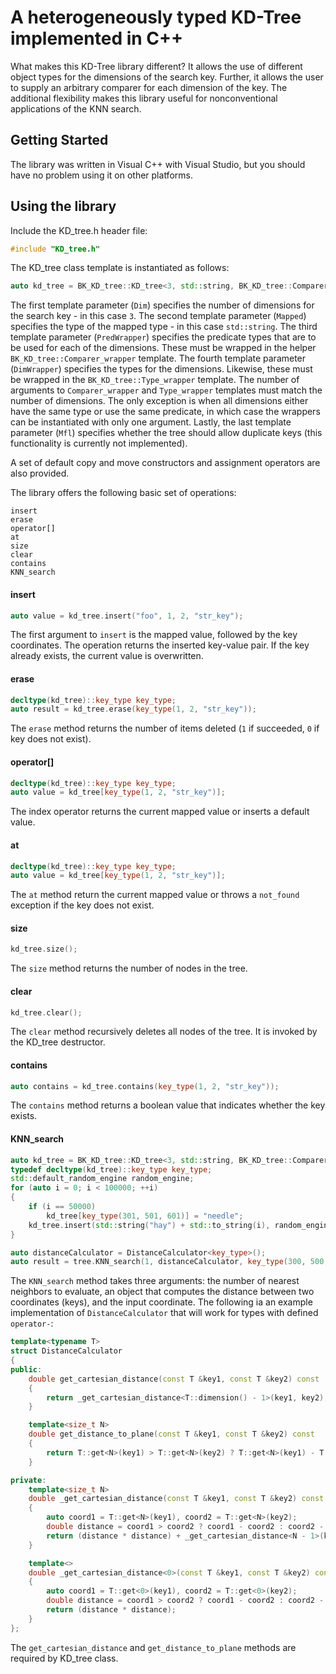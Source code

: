 # A heterogeneously typed KD-Tree implemented in C++

What makes this KD-Tree library different? It allows the use of different object types for the dimensions of the search key. Further, it allows the user to supply an arbitrary comparer for each dimension of the key. The additional flexibility makes this library useful for nonconventional applications of the KNN search.

## Getting Started

The library was written in Visual C++ with Visual Studio, but you should have no problem using it on other platforms.

## Using the library

Include the KD_tree.h header file:
```c++
#include "KD_tree.h"
```
The KD_tree class template is instantiated as follows:
```c++
auto kd_tree = BK_KD_tree::KD_tree<3, std::string, BK_KD_tree::Comparer_wrapper<std::less, std::less, std::less>, BK_KD_tree::Type_wrapper<int, int, std::string>, false>();
```
The first template parameter (`Dim`) specifies the number of dimensions for the search key - in this case `3`. The second template parameter (`Mapped`) specifies the type of the mapped type - in this case `std::string`. The third template parameter (`PredWrapper`) specifies the predicate types that are to be used for each of the dimensions. These must be wrapped in the helper `BK_KD_tree::Comparer_wrapper` template. The fourth template parameter (`DimWrapper`) specifies the types for the dimensions. Likewise, these must be wrapped in the `BK_KD_tree::Type_wrapper` template. The number of arguments to `Comparer_wrapper` and `Type_wrapper` templates must match the number of dimensions. The only exception is when all dimensions either have the same type or use the same predicate, in which case the wrappers can be instantiated with only one argument. Lastly, the last template parameter (`Mfl`) specifies whether the tree should allow duplicate keys (this functionality is currently not implemented).

A set of default copy and move constructors and assignment operators are also provided.

The library offers the following basic set of operations:
``` 
insert
erase
operator[]
at
size
clear
contains
KNN_search
```

#### insert
```c++
auto value = kd_tree.insert("foo", 1, 2, "str_key");
```
The first argument to `insert` is the mapped value, followed by the key coordinates. The operation returns the inserted key-value pair. If the key already exists, the current value is overwritten.

#### erase
```c++
decltype(kd_tree)::key_type key_type;
auto result = kd_tree.erase(key_type(1, 2, "str_key"));
```
The `erase` method returns the number of items deleted (`1` if succeeded, `0` if key does not exist).

#### operator[]
```c++
decltype(kd_tree)::key_type key_type;
auto value = kd_tree[key_type(1, 2, "str_key")];
```
The index operator returns the current mapped value or inserts a default value.

#### at
```c++
decltype(kd_tree)::key_type key_type;
auto value = kd_tree[key_type(1, 2, "str_key")];
```
The `at` method return the current mapped value or throws a `not_found` exception if the key does not exist.

#### size
```c++
kd_tree.size();
```
The `size` method returns the number of nodes in the tree.

#### clear
```c++
kd_tree.clear();
```
The `clear` method recursively deletes all nodes of the tree. It is invoked by the KD_tree destructor.

#### contains
```c++
auto contains = kd_tree.contains(key_type(1, 2, "str_key"));
```
The `contains` method returns a boolean value that indicates whether the key exists.

#### KNN_search
```c++
auto kd_tree = BK_KD_tree::KD_tree<3, std::string, BK_KD_tree::Comparer_wrapper<std::less, std::less, std::less>, BK_KD_tree::Type_wrapper<int, int, double>, false>();
typedef decltype(kd_tree)::key_type key_type;
std::default_random_engine random_engine;
for (auto i = 0; i < 100000; ++i)
{
    if (i == 50000)
        kd_tree[key_type(301, 501, 601)] = "needle";
    kd_tree.insert(std::string("hay") + std::to_string(i), random_engine() % 10001, random_engine() % 10001, random_engine() % 10001);
}

auto distanceCalculator = DistanceCalculator<key_type>();
auto result = tree.KNN_search(1, distanceCalculator, key_type(300, 500, 600));
```
The `KNN_search` method takes three arguments: the number of nearest neighbors to evaluate, an object that computes the distance between two coordinates (keys), and the input coordinate. The following ia an example implementation of `DistanceCalculator` that will work for types with defined `operator-`:
```c++
template<typename T>
struct DistanceCalculator
{
public:
    double get_cartesian_distance(const T &key1, const T &key2) const
    {
        return _get_cartesian_distance<T::dimension() - 1>(key1, key2);
    }

    template<size_t N>
    double get_distance_to_plane(const T &key1, const T &key2) const
    {
        return T::get<N>(key1) > T::get<N>(key2) ? T::get<N>(key1) - T::get<N>(key2) : T::get<N>(key2) - T::get<N>(key1);
    }

private:
    template<size_t N>
    double _get_cartesian_distance(const T &key1, const T &key2) const
    {
        auto coord1 = T::get<N>(key1), coord2 = T::get<N>(key2);
        double distance = coord1 > coord2 ? coord1 - coord2 : coord2 - coord1;
        return (distance * distance) + _get_cartesian_distance<N - 1>(key1, key2);
    }

    template<>
    double _get_cartesian_distance<0>(const T &key1, const T &key2) const
    {
        auto coord1 = T::get<0>(key1), coord2 = T::get<0>(key2);
        double distance = coord1 > coord2 ? coord1 - coord2 : coord2 - coord1;
        return (distance * distance);
    }
};
```
The `get_cartesian_distance` and `get_distance_to_plane` methods are required by KD_tree class.
